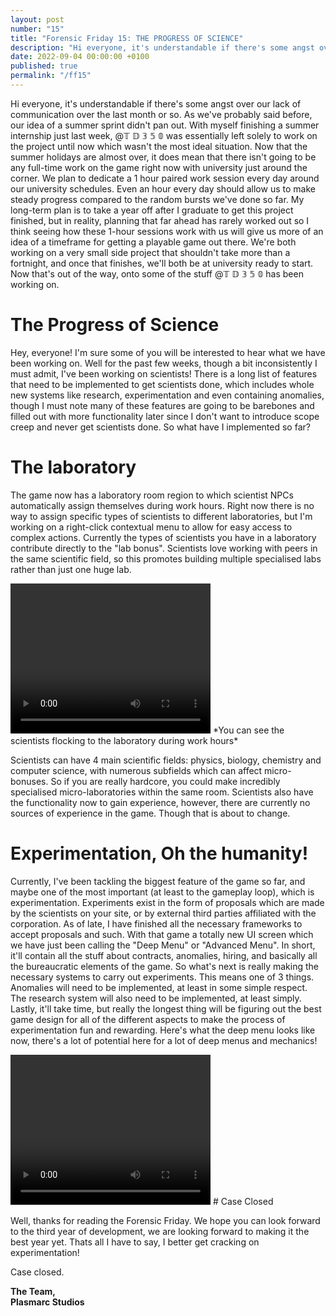 ```yaml
---
layout: post
number: "15"
title: "Forensic Friday 15: THE PROGRESS OF SCIENCE"
description: "Hi everyone, it's understandable if there's some angst over our lack of communication over the last month or so. As we've probably said before, our idea of a summer sprint didn't pan out. With myself finishing a summer internship just last week, @𝕋 𝔻 𝟛 𝟝 𝟘 was essentially left solely to work on the project until now which wasn't the most ideal situation. Now that the summer holidays are almost over, it does mean that there isn't going to be any full-time work on the game right now with university just around the corner. We plan to dedicate a 1 hour paired work session every day around our university schedules. Even an hour every day should allow us to make steady progress compared to the random bursts we've done so far. My long-term plan is to take a year off after I graduate to get this project finished, but in reality, planning that far ahead has rarely worked out so I think seeing how these 1-hour sessions work with us will give us more of an idea of a timeframe for getting a playable game out there. We're both working on a very small side project that shouldn't take more than a fortnight, and once that finishes, we'll both be at university ready to start. Now that's out of the way, onto some of the stuff @𝕋 𝔻 𝟛 𝟝 𝟘 has been working on."
date: 2022-09-04 00:00:00 +0100
published: true
permalink: "/ff15"
---
```


Hi everyone, it's understandable if there's some angst over our lack of communication over the last month or so. As we've probably said before, our idea of a summer sprint didn't pan out. With myself finishing a summer internship just last week, @𝕋 𝔻 𝟛 𝟝 𝟘 was essentially left solely to work on the project until now which wasn't the most ideal situation. Now that the summer holidays are almost over, it does mean that there isn't going to be any full-time work on the game right now with university just around the corner. We plan to dedicate a 1 hour paired work session every day around our university schedules. Even an hour every day should allow us to make steady progress compared to the random bursts we've done so far. My long-term plan is to take a year off after I graduate to get this project finished, but in reality, planning that far ahead has rarely worked out so I think seeing how these 1-hour sessions work with us will give us more of an idea of a timeframe for getting a playable game out there. We're both working on a very small side project that shouldn't take more than a fortnight, and once that finishes, we'll both be at university ready to start. Now that's out of the way, onto some of the stuff @𝕋 𝔻 𝟛 𝟝 𝟘 has been working on.

# The Progress of Science

Hey, everyone! I'm sure some of you will be interested to hear what we have been working on. Well for the past few weeks, though a bit inconsistently I must admit, I've been working on scientists! There is a long list of features that need to be implemented to get scientists done, which includes whole new systems like research, experimentation and even containing anomalies, though I must note many of these features are going to be barebones and filled out with more functionality later since I don't want to introduce scope creep and never get scientists done. So what have I implemented so far?

# The laboratory

The game now has a laboratory room region to which scientist NPCs automatically assign themselves during work hours. Right now there is no way to assign specific types of scientists to different laboratories, but I'm working on a right-click contextual menu to allow for easy access to complex actions. Currently the types of scientists you have in a laboratory contribute directly to the "lab bonus". Scientists love working with peers in the same scientific field, so this promotes building multiple specialised labs rather than just one huge lab.

<video width="320" height="240" controls>
<source src="./forensic-friday-media/ff15/regionAssignment.mp4" type="video/mp4">
Your browser does not support the video tag.
</video>
*You can see the scientists flocking to the laboratory during work hours*

Scientists can have 4 main scientific fields: physics, biology, chemistry and computer science, with numerous subfields which can affect micro-bonuses. So if you are really hardcore, you could make incredibly specialised micro-laboratories within the same room. Scientists also have the functionality now to gain experience, however, there are currently no sources of experience in the game. Though that is about to change.

# Experimentation, Oh the humanity!

Currently, I've been tackling the biggest feature of the game so far, and maybe one of the most important (at least to the gameplay loop), which is experimentation. Experiments exist in the form of proposals which are made by the scientists on your site, or by external third parties affiliated with the corporation. As of late, I have finished all the necessary frameworks to accept proposals and such. With that game a totally new UI screen which we have just been calling the "Deep Menu" or "Advanced Menu". In short, it'll contain all the stuff about contracts, anomalies, hiring, and basically all the bureaucratic elements of the game. So what's next is really making the necessary systems to carry out experiments. This means one of 3 things. Anomalies will need to be implemented, at least in some simple respect. The research system will also need to be implemented, at least simply. Lastly, it'll take time, but really the longest thing will be figuring out the best game design for all of the different aspects to make the process of experimentation fun and rewarding.
Here's what the deep menu looks like now, there's a lot of potential here for a lot of deep menus and mechanics!

<video width="320" height="240" controls>
<source src="./forensic-friday-media/ff15/deepmenu.mp4" type="video/mp4">
Your browser does not support the video tag.
</video>
# Case Closed

Well, thanks for reading the Forensic Friday. We hope you can look forward to the third year of development, we are looking forward to making it the best year yet. Thats all I have to say, I better get cracking on experimentation! 

Case closed.

**The Team,**\
**Plasmarc Studios**